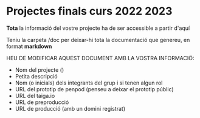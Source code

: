 # Projectes finals curs 2022 2023

**Tota** la informació del vostre projecte ha de ser accessible a partir d'aquí

Teniu la carpeta /doc per deixar-hi tota la documentació que genereu, en format __markdown__

HEU DE MODIFICAR AQUEST DOCUMENT AMB LA VOSTRA INFORMACIÖ:
* Nom del projecte ()
* Petita descripció
* Nom (o inicials) dels integrants del grup i si tenen algun rol
* URL del prototip de penpod (penseu a deixar el prototip públic)
* URL del taiga.io
* URL de preproducció 
* URL de producció (amb un domini registrat)



